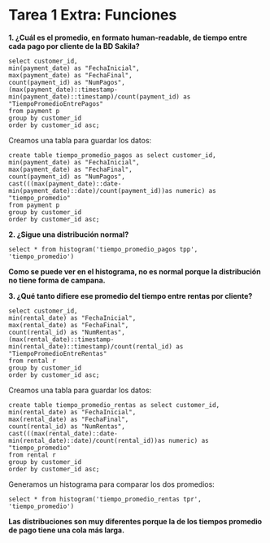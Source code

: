 # Tarea 1 Extra: Funciones 
**1. ¿Cuál es el promedio, en formato human-readable, de tiempo entre cada pago por cliente de la BD Sakila?**
```
select customer_id, 
min(payment_date) as "FechaInicial", 
max(payment_date) as "FechaFinal", 
count(payment_id) as "NumPagos", 
(max(payment_date)::timestamp- min(payment_date)::timestamp)/count(payment_id) as "TiempoPromedioEntrePagos"
from payment p 
group by customer_id 
order by customer_id asc;
```
Creamos una tabla para guardar los datos:  
```
create table tiempo_promedio_pagos as select customer_id, 
min(payment_date) as "FechaInicial", 
max(payment_date) as "FechaFinal", 
count(payment_id) as "NumPagos", 
cast(((max(payment_date)::date- min(payment_date)::date)/count(payment_id))as numeric) as "tiempo_promedio"
from payment p 
group by customer_id 
order by customer_id asc;
```
**2. ¿Sigue una distribución normal?**
```
select * from histogram('tiempo_promedio_pagos tpp', 'tiempo_promedio')
```
**Como se puede ver en el histograma, no es normal porque la distribución no tiene forma de campana.**

**3. ¿Qué tanto difiere ese promedio del tiempo entre rentas por cliente?**
```
select customer_id, 
min(rental_date) as "FechaInicial", 
max(rental_date) as "FechaFinal", 
count(rental_id) as "NumRentas", 
(max(rental_date)::timestamp- min(rental_date)::timestamp)/count(rental_id) as "TiempoPromedioEntreRentas"
from rental r 
group by customer_id 
order by customer_id asc;
```
Creamos una tabla para guardar los datos: 
```
create table tiempo_promedio_rentas as select customer_id, 
min(rental_date) as "FechaInicial", 
max(rental_date) as "FechaFinal", 
count(rental_id) as "NumRentas", 
cast(((max(rental_date)::date- min(rental_date)::date)/count(rental_id))as numeric) as "tiempo_promedio"
from rental r 
group by customer_id 
order by customer_id asc; 
```
Generamos un histograma para comparar los dos promedios: 
```
select * from histogram('tiempo_promedio_rentas tpr', 'tiempo_promedio')
```
**Las distribuciones son muy diferentes porque la de los tiempos promedio de pago tiene una cola más larga.**
